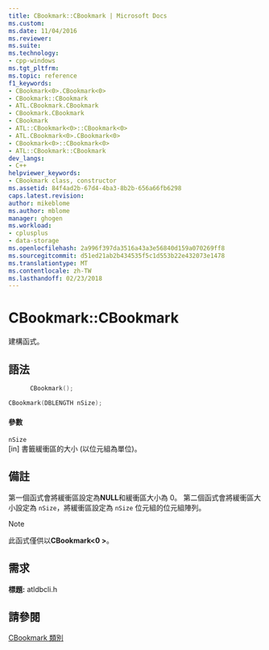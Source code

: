 ```yaml
---
title: CBookmark::CBookmark | Microsoft Docs
ms.custom: 
ms.date: 11/04/2016
ms.reviewer: 
ms.suite: 
ms.technology:
- cpp-windows
ms.tgt_pltfrm: 
ms.topic: reference
f1_keywords:
- CBookmark<0>.CBookmark<0>
- CBookmark::CBookmark
- ATL.CBookmark.CBookmark
- CBookmark.CBookmark
- CBookmark
- ATL::CBookmark<0>::CBookmark<0>
- ATL.CBookmark<0>.CBookmark<0>
- CBookmark<0>::CBookmark<0>
- ATL::CBookmark::CBookmark
dev_langs:
- C++
helpviewer_keywords:
- CBookmark class, constructor
ms.assetid: 84f4ad2b-67d4-4ba3-8b2b-656a66fb6298
caps.latest.revision: 
author: mikeblome
ms.author: mblome
manager: ghogen
ms.workload:
- cplusplus
- data-storage
ms.openlocfilehash: 2a996f397da3516a43a3e56840d159a070269ff8
ms.sourcegitcommit: d51ed21ab2b434535f5c1d553b22e432073e1478
ms.translationtype: MT
ms.contentlocale: zh-TW
ms.lasthandoff: 02/23/2018
---
```

# <a name="cbookmarkcbookmark"></a>CBookmark::CBookmark
建構函式。  
  
## <a name="syntax"></a>語法  
  
```cpp
      CBookmark();   

CBookmark(DBLENGTH nSize);  
```  
  
#### <a name="parameters"></a>參數  
 `nSize`  
 [in] 書籤緩衝區的大小 (以位元組為單位)。  
  
## <a name="remarks"></a>備註  
 第一個函式會將緩衝區設定為**NULL**和緩衝區大小為 0。 第二個函式會將緩衝區大小設定為 `nSize`，將緩衝區設定為 `nSize` 位元組的位元組陣列。  
  
> [!NOTE]
>  此函式僅供以**CBookmark\<0 >**。  
  
## <a name="requirements"></a>需求  
 **標題:** atldbcli.h  
  
## <a name="see-also"></a>請參閱  
 [CBookmark 類別](../../data/oledb/cbookmark-class.md)